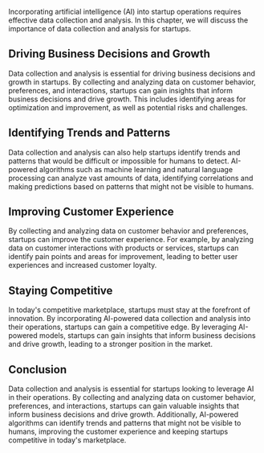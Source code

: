 

Incorporating artificial intelligence (AI) into startup operations requires effective data collection and analysis. In this chapter, we will discuss the importance of data collection and analysis for startups.

Driving Business Decisions and Growth
-------------------------------------

Data collection and analysis is essential for driving business decisions and growth in startups. By collecting and analyzing data on customer behavior, preferences, and interactions, startups can gain insights that inform business decisions and drive growth. This includes identifying areas for optimization and improvement, as well as potential risks and challenges.

Identifying Trends and Patterns
-------------------------------

Data collection and analysis can also help startups identify trends and patterns that would be difficult or impossible for humans to detect. AI-powered algorithms such as machine learning and natural language processing can analyze vast amounts of data, identifying correlations and making predictions based on patterns that might not be visible to humans.

Improving Customer Experience
-----------------------------

By collecting and analyzing data on customer behavior and preferences, startups can improve the customer experience. For example, by analyzing data on customer interactions with products or services, startups can identify pain points and areas for improvement, leading to better user experiences and increased customer loyalty.

Staying Competitive
-------------------

In today's competitive marketplace, startups must stay at the forefront of innovation. By incorporating AI-powered data collection and analysis into their operations, startups can gain a competitive edge. By leveraging AI-powered models, startups can gain insights that inform business decisions and drive growth, leading to a stronger position in the market.

Conclusion
----------

Data collection and analysis is essential for startups looking to leverage AI in their operations. By collecting and analyzing data on customer behavior, preferences, and interactions, startups can gain valuable insights that inform business decisions and drive growth. Additionally, AI-powered algorithms can identify trends and patterns that might not be visible to humans, improving the customer experience and keeping startups competitive in today's marketplace.
